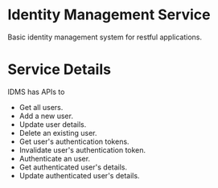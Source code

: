 Identity Management Service
===========================

Basic identity management system for restful applications.

Service Details
===============

IDMS has APIs to
  * Get all users.
  * Add a new user.
  * Update user details.
  * Delete an existing user.
  * Get user's authentication tokens.
  * Invalidate user's authentication token.
  * Authenticate an user.
  * Get authenticated user's details.
  * Update authenticated user's details.
